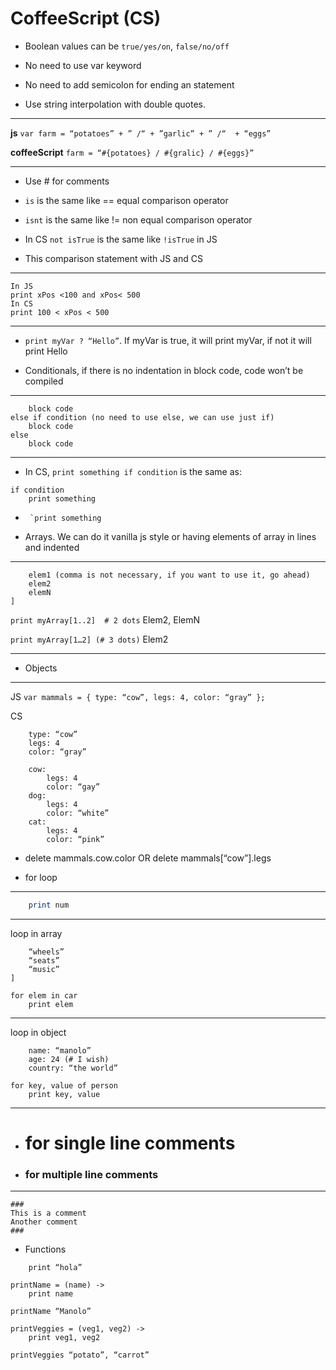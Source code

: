 # CoffeeScript (CS) 
* Boolean values can be `true/yes/on`, `false/no/off`

* No need to use var keyword

* No need to add semicolon for ending an statement

* Use string interpolation with double quotes. 
- - - -
**js**
	`var farm = “potatoes” + ” /“ + ”garlic” + ” /“  + “eggs”`

**coffeeScript**
	`farm = “#{potatoes} / #{gralic} / #{eggs}”`

- - - -

* Use # for comments

* `is` is the same like == equal comparison operator

*  `isnt` is the same like != non equal comparison operator

* In CS  `not isTrue` is the same like `!isTrue` in JS

* This comparison statement with JS and CS

- - - -
```xPos = 300
In JS
print xPos <100 and xPos< 500 
In CS
print 100 < xPos < 500 
```
- - - -

* `print myVar ? “Hello”`.  If myVar is true, it will print myVar, if not it will print Hello

* Conditionals, if there is no indentation in block code, code won’t be compiled

- - - -
```If condition
	block code
else if condition (no need to use else, we can use just if)
	block code
else 
	block code
```
- - - -

* In CS,  `print something if condition` is the same as:

```
if condition
	print something
```

*  ```unless conduction
	`print something
   ```

* Arrays. We can do it vanilla js style or having elements of array in lines and indented
- - - -
``` myArray = [
	elem1 (comma is not necessary, if you want to use it, go ahead)
	elem2
	elemN
] 
```

`print myArray[1..2]  # 2 dots`
Elem2, ElemN

`print myArray[1…2] (# 3 dots)`
Elem2

- - - -

* Objects

- - - -
JS
`var mammals = { type: “cow”, legs: 4, color: “gray” };`

CS
```mammals =
	type: “cow”
	legs: 4
	color: “gray”
```
```mammals = 
	cow:
		legs: 4
		color: “gay”
	dog:
		legs: 4
		color: “white”
	cat:
		legs: 4
		color: “pink”
```

* delete mammals.cow.color  OR
delete mammals[“cow”].legs

* for loop
- - - -
```for num in [1..10]
	print num
```
- - - -
loop in array
```car = [
	“wheels”
	“seats”
	“music”
]

for elem in car
	print elem
```
- - - -
loop in object
```person = 
	name: “manolo”
	age: 24 (# I wish)
	country: “the world”

for key, value of person
	print key, value
```
- - - -

* # for single line comments

* ### for multiple line comments
- - - -
```
### 
This is a comment
Another comment
###
```
* Functions 

```sayHola = ->
	print “hola”

printName = (name) ->
	print name

printName “Manolo”

printVeggies = (veg1, veg2) ->
	print veg1, veg2

printVeggies “potato”, “carrot”
```



 


